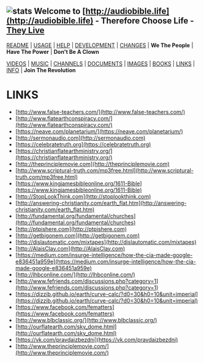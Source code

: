 ## ![stats](https://c.statcounter.com/11394983/0/5e1ffdb7/0/) Welcome to [http://audiobible.life](http://audiobible.life) - Therefore Choose Life - [They Live](https://www.youtube.com/watch?v=JI8AMRbqY6w)

[README](README.md) | [USAGE](USAGE.md) | [HELP](HELP.md) | [DEVELOPMENT](DEVELOPMENT.md) | [CHANGES](CHANGES.md) | **We The People** | **Have The Power** | **Don't Be A Clown**

[VIDEOS](VIDEOS.md) | [MUSIC](MUSIC.md) | [CHANNELS](CHANNELS.md) | [DOCUMENTS](DOCUMENTS.md) | [IMAGES](IMAGES.md) | [BOOKS](BOOKS.md) | [LINKS](LINKS.md) | [INFO](INFO.md) | **Join The Revolution**

LINKS
=====

- [http://www.false-teachers.com/](http://www.false-teachers.com/)
- [http://www.flatearthconspiracy.com/](http://www.flatearthconspiracy.com/)
- [https://neave.com/planetarium/](https://neave.com/planetarium/)
- [http://sermonaudio.com](http://sermonaudio.com)
- [https://celebratetruth.org](https://celebratetruth.org)
- [https://christianflatearthministry.org/](https://christianflatearthministry.org/)
- [http://theprinciplemovie.com](http://theprinciplemovie.com)
- [http://www.scriptural-truth.com/mp3free.html](http://www.scriptural-truth.com/mp3free.html)
- [https://www.kingjamesbibleonline.org/1611-Bible](https://www.kingjamesbibleonline.org/1611-Bible)
- [http://StopLookThink.com](http://stoplookthink.com)
- [http://answering-christianity.com/earth_flat.htm](http://answering-christianity.com/earth_flat.htm)
- [http://fundamental.org/fundamental/churches](http://fundamental.org/fundamental/churches)
- [http://ptpishere.com](http://ptpishere.com)
- [http://getbigonem.com](http://getbigonem.com)
- [http://dislautomatic.com/mixtapes](http://dislautomatic.com/mixtapes)
- [http://AlaisClay.com](http://AlaisClay.com)
- [https://medium.com/insurge-intelligence/how-the-cia-made-google-e836451a959e](https://medium.com/insurge-intelligence/how-the-cia-made-google-e836451a959e)
- [http://lhbconline.com/](http://lhbconline.com/)
- [http://www.fefriends.com/discussions.php?category=1](http://www.fefriends.com/discussions.php?category=1)
- [https://dizzib.github.io/earth/curve-calc/?d0=30&h0=10&unit=imperial](https://dizzib.github.io/earth/curve-calc/?d0=30&h0=10&unit=imperial)
- [https://www.facebook.com/fematters](https://www.facebook.com/fematters)
- [http://www.blbclassic.org/](http://www.blbclassic.org/)
- [http://ourflatearth.com/sky_dome.html](http://ourflatearth.com/sky_dome.html)
- [https://vk.com/pravdaizbezdni](https://vk.com/pravdaizbezdni)
- [http://www.theprinciplemovie.com/](http://www.theprinciplemovie.com/)

